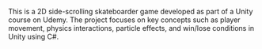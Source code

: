 This is a 2D side-scrolling skateboarder game developed as part of a Unity course on Udemy. The project focuses on key concepts such as player movement, physics interactions, particle effects, and win/lose conditions in Unity using C#.
